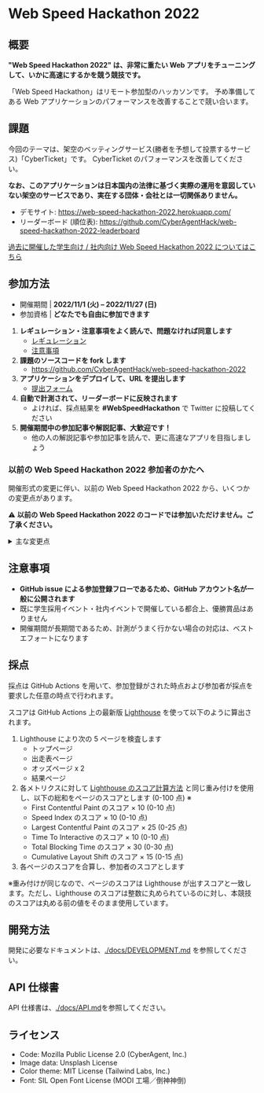 # Web Speed Hackathon 2022

## 概要


**"Web Speed Hackathon 2022" は、非常に重たい Web アプリをチューニングして、いかに高速にするかを競う競技です。**

「Web Speed Hackathon」はリモート参加型のハッカソンです。 予め準備してある Web アプリケーションのパフォーマンスを改善することで競い合います。

## 課題

今回のテーマは、架空のベッティングサービス(勝者を予想して投票するサービス)「CyberTicket」です。
CyberTicket のパフォーマンスを改善してください。

**なお、このアプリケーションは日本国内の法律に基づく実際の運用を意図していない架空のサービスであり、実在する団体・会社とは一切関係ありません。**

- デモサイト: https://web-speed-hackathon-2022.herokuapp.com/
- リーダーボード (順位表): https://github.com/CyberAgentHack/web-speed-hackathon-2022-leaderboard

[過去に開催した学生向け / 社内向け Web Speed Hackathon 2022 についてはこちら](./docs/internal/README.md)

## 参加方法

- 開催期間 | **2022/11/1 (火) – 2022/11/27 (日)**
- 参加資格 | **どなたでも自由に参加できます**

1. **レギュレーション・注意事項をよく読んで、問題なければ同意します**
   - [レギュレーション](./docs/REGULATION.md)
   - [注意事項](#注意事項)
1. **課題のソースコードを fork します**
   - https://github.com/CyberAgentHack/web-speed-hackathon-2022
1. **アプリケーションをデプロイして、URL を提出します**
   - [提出フォーム](https://github.com/CyberAgentHack/web-speed-hackathon-2022-leaderboard/issues/new/choose)
1. **自動で計測されて、リーダーボードに反映されます**
   - よければ、採点結果を **#WebSpeedHackathon** で Twitter に投稿してください
1. **開催期間中の参加記事や解説記事、大歓迎です！**
   - 他の人の解説記事や参加記事を読んで、更に高速なアプリを目指しましょう

### 以前の Web Speed Hackathon 2022 参加者のかたへ

開催形式の変更に伴い、以前の Web Speed Hackathon 2022 から、いくつかの変更点があります。

:warning: **以前の Web Speed Hackathon 2022 のコードでは参加いただけません。ご了承ください。**

<details>
<summary>主な変更点</summary>

- Node.js 、ライブラリのバージョンをアップデートしました
- 開催期間に合わせてデータの再生成を行いました
- `TrimmedImage` のレスポンシブ時の挙動を修正しました
- LICENSE を Mozilla Public License 2.0 と明記しました
- その他、軽微なコードの調整をしました

</details>

## 注意事項

- **GitHub issue による参加登録フローであるため、GitHub アカウント名が一般に公開されます**
- 既に学生採用イベント・社内イベントで開催している都合上、優勝賞品はありません
- 開催期間が長期間であるため、計測がうまく行かない場合の対応は、ベストエフォートになります

## 採点

採点は GitHub Actions を用いて、参加登録がされた時点および参加者が採点を要求した任意の時点で行われます。

スコアは GitHub Actions 上の最新版 [Lighthouse](https://github.com/GoogleChrome/lighthouse) を使って以下のように算出されます。

1. Lighthouse により次の 5 ページを検査します
   - トップページ
   - 出走表ページ
   - オッズページ x 2
   - 結果ページ
2. 各メトリクスに対して [Lighthouse のスコア計算方法](https://web.dev/performance-scoring/#lighthouse-8) と同じ重み付けを使用し、以下の総和をページのスコアとします (0-100 点) ※
   - First Contentful Paint のスコア × 10 (0-10 点)
   - Speed Index のスコア × 10 (0-10 点)
   - Largest Contentful Paint のスコア × 25 (0-25 点)
   - Time To Interactive のスコア × 10 (0-10 点)
   - Total Blocking Time のスコア × 30 (0-30 点)
   - Cumulative Layout Shift のスコア × 15 (0-15 点)
3. 各ページのスコアを合算し、参加者のスコアとします

※重み付けが同じなので、ページのスコアは Lighthouse が出すスコアと一致します。ただし、Lighthouse のスコアは整数に丸められているのに対し、本競技のスコアは丸める前の値をそのまま使用しています。

## 開発方法

開発に必要なドキュメントは、[./docs/DEVELOPMENT.md](./docs/DEVELOPMENT.md) を参照してください。

## API 仕様書

API 仕様書は、[./docs/API.md](./docs/API.md)を参照してください。

## ライセンス

- Code: Mozilla Public License 2.0 (CyberAgent, Inc.)
- Image data: Unsplash License
- Color theme: MIT License (Tailwind Labs, Inc.)
- Font: SIL Open Font License (MODI 工場／倒神神倒)
